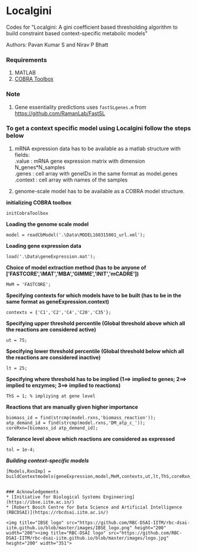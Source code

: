 # Localgini
Codes for "Localgini: A gini coefficient based thresholding algorithm to build constraint based
context-specific metabolic models"   

Authors: Pavan Kumar S and Nirav P Bhatt 

### Requirements
1. MATLAB
2. [COBRA Toolbox](http://opencobra.github.io/cobratoolbox/)

### Note
1. Gene essentiality predictions uses ```fastSLgenes.m``` from https://github.com/RamanLab/FastSL

### To get a context specific model using Localgini follow the steps below
1. mRNA expression data has to be available as a matlab structure with fields:   
  	.value : mRNA gene expression matrix with dimension N_genes*N_samples <br>
	.genes : cell array with geneIDs in the same format as model.genes <br>
	.context : cell array with names of the samples <br>

2. genome-scale model has to be available as a COBRA model structure.


**initializing COBRA toolbox**  
```
initCobraToolbox
```

**Loading the genome scale model**  
```
model = readCbModel('.\Data\MODEL160315001_url.xml');
```

**Loading gene expression data**  
```
load('.\Data\geneExpression.mat');
```

**Choice of model extraction method (has to be anyone of ['FASTCORE','iMAT','MBA','GIMME','INIT','mCADRE'])**  
```
MeM = 'FASTCORE';
```

**Specifying contexts for which models have to be built (has to be in the same format as geneExpression.context)**  
```
contexts = {'C1','C2','C4','C20','C35'};
```

**Specifying upper threshold percentile (Global threshold above which all the reactions are considered active)**  
```
ut = 75;
```

**Specifying lower threshold percentile (Global threshold below which all the reactions are considered inactive)**  
```
lt = 25;
```

**Specifying where threshold has to be implied (1==> implied to genes; 2==> implied to enzymes; 3==> implied to reactions)**  
```
ThS = 1; % impliying at gene level
```

**Reactions that are manually given higher importance**
```
biomass_id = find(strcmp(model.rxns,'biomass_reaction'));
atp_demand_id = find(strcmp(model.rxns,'DM_atp_c_'));
coreRxn=[biomass_id atp_demand_id];
```

**Tolerance level above which reactions are considered as expressed**
```
tol = 1e-4;
```

***Building context-specific models***
```
[Models,RxnImp] = buildContextmodels(geneExpression,model,MeM,contexts,ut,lt,ThS,coreRxn,,tol)


### Acknowledgements
* [Initiative for Biological Systems Engineering](https://ibse.iitm.ac.in/)
* [Robert Bosch Centre for Data Science and Artificial Intelligence (RBCDSAI)](https://rbcdsai.iitm.ac.in/)

<img title="IBSE logo" src="https://github.com/RBC-DSAI-IITM/rbc-dsai-iitm.github.io/blob/master/images/IBSE_logo.png" height="200" width="200"><img title="RBC-DSAI logo" src="https://github.com/RBC-DSAI-IITM/rbc-dsai-iitm.github.io/blob/master/images/logo.jpg" height="200" width="351">
